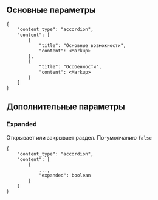 ## Основные параметры

    {
        "content_type": "accordion",
        "content": [
            {
                "title": "Основные возможности",
                "content": <Markup>
            },
            {
                "title": "Особенности",
                "content": <Markup>
            }
        ]
    }

## Дополнительные параметры

### Expanded

Открывает или закрывает раздел. По-умолчанию `false`

    {
        "content_type": "accordion",
        "content": [
            {
                ...,
                "expanded": boolean
            }
        ]
    }
